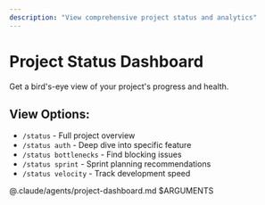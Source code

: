 ```yaml
---
description: "View comprehensive project status and analytics"
---
```


# Project Status Dashboard

Get a bird's-eye view of your project's progress and health.

## View Options:
- `/status` - Full project overview
- `/status auth` - Deep dive into specific feature
- `/status bottlenecks` - Find blocking issues
- `/status sprint` - Sprint planning recommendations
- `/status velocity` - Track development speed

@.claude/agents/project-dashboard.md $ARGUMENTS